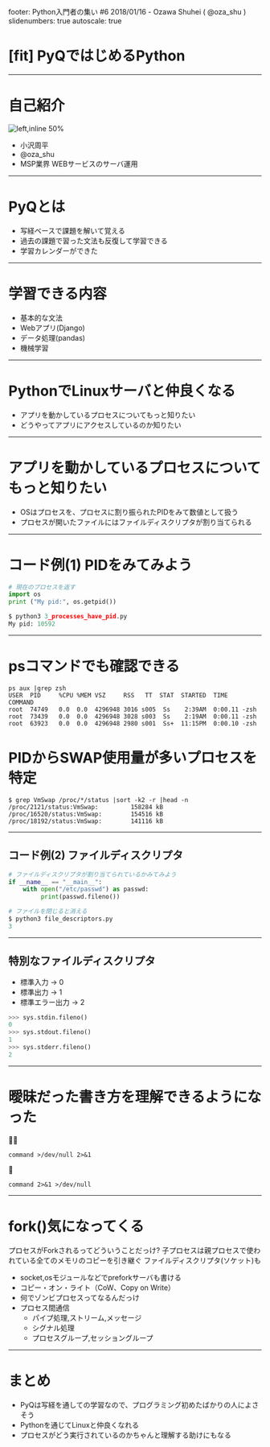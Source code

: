 footer: Python入門者の集い #6 2018/01/16 - Ozawa Shuhei ( @oza_shu )
slidenumbers: true
autoscale: true

# [fit] **PyQではじめるPython**

---

# **自己紹介**<br>
![left,inline 50%](https://pbs.twimg.com/profile_images/930276892141170693/7WMcvMuZ_400x400.jpg)

- 小沢周平
- @oza_shu
- MSP業界 WEBサービスのサーバ運用

--- 

# **PyQとは**
- 写経ベースで課題を解いて覚える
- 過去の課題で習った文法も反復して学習できる
- 学習カレンダーができた

---

# **学習できる内容**

- 基本的な文法
- Webアプリ(Django)
- データ処理(pandas)
- 機械学習

---

# **PythonでLinuxサーバと仲良くなる**
- アプリを動かしているプロセスについてもっと知りたい
- どうやってアプリにアクセスしているのか知りたい

---

# **アプリを動かしているプロセスについてもっと知りたい**

- OSはプロセスを、プロセスに割り振られたPIDをみて数値として扱う
- プロセスが開いたファイルにはファイルディスクリプタが割り当てられる

---

# **コード例(1) PIDをみてみよう**

```python
# 現在のプロセスを返す
import os
print ("My pid:", os.getpid())
```
```python
$ python3 3_processes_have_pid.py
My pid: 10592
```

---
# **psコマンドでも確認できる**

```
ps aux |grep zsh
USER  PID     %CPU %MEM VSZ     RSS   TT  STAT  STARTED  TIME     COMMAND
root  74749   0.0  0.0  4296948 3016 s005  Ss    2:39AM  0:00.11 -zsh
root  73439   0.0  0.0  4296948 3028 s003  Ss    2:19AM  0:00.11 -zsh
root  63923   0.0  0.0  4296948 2980 s001  Ss+  11:15PM  0:00.10 -zsh
```

# **PIDからSWAP使用量が多いプロセスを特定**

```
$ grep VmSwap /proc/*/status |sort -k2 -r |head -n 
/proc/2121/status:VmSwap:         158284 kB
/proc/16520/status:VmSwap:        154516 kB
/proc/18192/status:VmSwap:        141116 kB
```

---

## **コード例(2) ファイルディスクリプタ**

```python
# ファイルディスクリプタが割り当てられているかみてみよう
if __name__ == "__main__":
    with open("/etc/passwd") as passwd:
         print(passwd.fileno())
```

```python
# ファイルを閉じると消える
$ python3 file_descriptors.py
3
```

---

## **特別なファイルディスクリプタ**

* 標準入力 → 0
* 標準出力 → 1
* 標準エラー出力 → 2

```python
>>> sys.stdin.fileno()
0
>>> sys.stdout.fileno()
1
>>> sys.stderr.fileno()
2
```

---

# **曖昧だった書き方を理解できるようになった**

:ok_woman:

```
command >/dev/null 2>&1
```

:no_good:

```
command 2>&1 >/dev/null
```

---

# **fork()気になってくる**

プロセスがForkされるってどういうことだっけ?
子プロセスは親プロセスで使われている全てのメモリのコピーを引き継ぐ
ファイルディスクリプタ(ソケット)も

- socket,osモジュールなどでpreforkサーバも書ける
- コピー・オン・ライト（CoW、Copy on Write）
- 何でゾンビプロセスってなるんだっけ
- プロセス間通信
   - パイプ処理,ストリーム,メッセージ
   - シグナル処理
   - プロセスグループ,セッショングループ

---
# **まとめ**

- PyQは写経を通しての学習なので、プログラミング初めたばかりの人によさそう
- Pythonを通じてLinuxと仲良くなれる
- プロセスがどう実行されているのかちゃんと理解する助けにもなる
